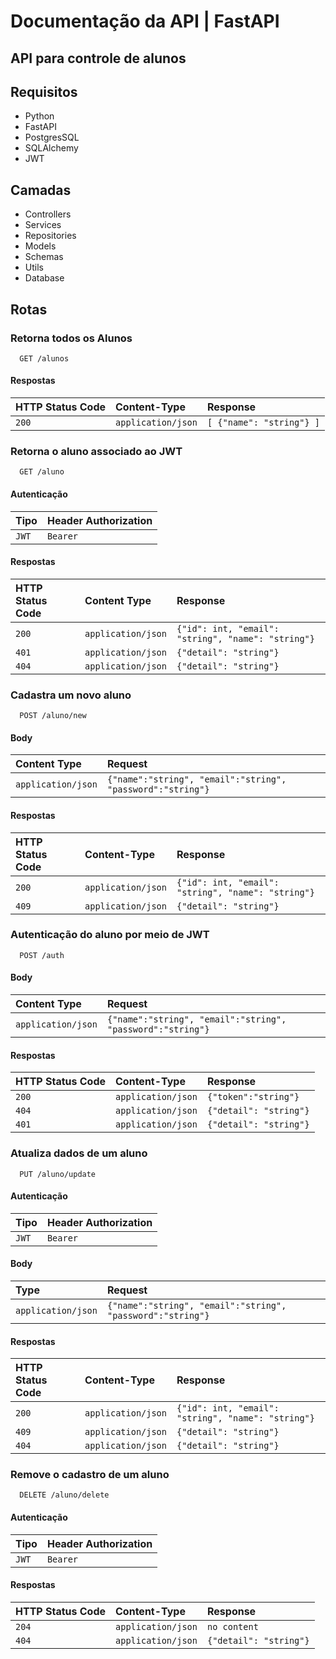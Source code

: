 
# Documentação da API | FastAPI

## API para controle de alunos

## Requisitos

* Python
* FastAPI
* PostgresSQL
* SQLAlchemy
* JWT

## Camadas

* Controllers
* Services
* Repositories
* Models
* Schemas
* Utils
* Database

## Rotas

### Retorna todos os Alunos

```http
  GET /alunos
```

#### Respostas

| HTTP Status Code   | Content-Type       | Response                           |
| :---------- | :--------- | :---------------------------------- |
| `200` | `application/json` | `[ {"name": "string"} ]` |

### Retorna o aluno associado ao JWT

```http
  GET /aluno
```

#### Autenticação

| Tipo   | Header Authorization      |
| :---------- | :--------- |
| `JWT` | `Bearer` |

#### Respostas

| HTTP Status Code   | Content Type       | Response                           |
| :---------- | :--------- | :---------------------------------- |
| `200` | `application/json` | `{"id": int, "email": "string", "name": "string"}` |
| `401` | `application/json` | `{"detail": "string"}` |
| `404` | `application/json` | `{"detail": "string"}` |


### Cadastra um novo aluno

```http
  POST /aluno/new
```

#### Body

| Content Type   | Request     |
| :---------- | :--------- |
| `application/json` | `{"name":"string", "email":"string", "password":"string"}` |


#### Respostas

| HTTP Status Code   | Content-Type       | Response                           |
| :---------- | :--------- | :---------------------------------- |
| `200` | `application/json` | `{"id": int, "email": "string", "name": "string"}` |
| `409` | `application/json` | `{"detail": "string"}` |


### Autenticação do aluno por meio de JWT

```http
  POST /auth
```

#### Body

| Content Type   | Request     |
| :---------- | :--------- |
| `application/json` | `{"name":"string", "email":"string", "password":"string"}` |


#### Respostas

| HTTP Status Code   | Content-Type       | Response                           |
| :---------- | :--------- | :---------------------------------- |
| `200` | `application/json` | `{"token":"string"}` |
| `404` | `application/json` | `{"detail": "string"}` |
| `401` | `application/json` | `{"detail": "string"}` |

### Atualiza dados de um aluno

```http
  PUT /aluno/update
```

#### Autenticação

| Tipo   | Header Authorization      |
| :---------- | :--------- |
| `JWT` | `Bearer` |

#### Body

| Type   | Request     |
| :---------- | :--------- |
| `application/json` | `{"name":"string", "email":"string", "password":"string"}` |

#### Respostas

| HTTP Status Code   | Content-Type       | Response                           |
| :---------- | :--------- | :---------------------------------- |
| `200` | `application/json` | `{"id": int, "email": "string", "name": "string"}` |
| `409` | `application/json` | `{"detail": "string"}` |
| `404` | `application/json` | `{"detail": "string"}` |

### Remove o cadastro de um aluno

```http
  DELETE /aluno/delete
```

#### Autenticação

| Tipo   | Header Authorization      |
| :---------- | :--------- |
| `JWT` | `Bearer` |

#### Respostas

| HTTP Status Code   | Content-Type       | Response                           |
| :---------- | :--------- | :---------------------------------- |
| `204` | `application/json` | `no content` |
| `404` | `application/json` | `{"detail": "string"}` |
